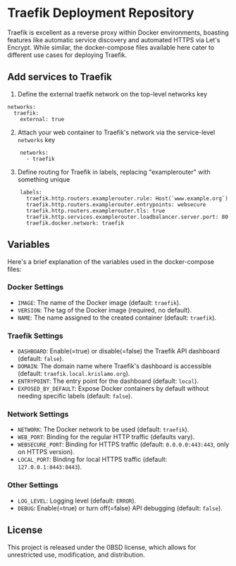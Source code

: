 # Traefik Deployment Repository

Traefik is excellent as a reverse proxy within Docker environments, boasting
features like automatic service discovery and automated HTTPS via Let's
Encrypt. While similar, the docker-compose files available here cater to
different use cases for deploying Traefik.

## Add services to Traefik

1. Define the external traefik network on the top-level networks key

```
networks:
  traefik:
    external: true
```

2. Attach your web container to Traefik's network via the service-level `networks` key

```
    networks:
      - traefik
```

3. Define routing for Traefik in labels, replacing "examplerouter" with something unique

```
    labels:
      traefik.http.routers.examplerouter.rule: Host(`www.example.org`)
      traefik.http.routers.examplerouter.entrypoints: websecure
      traefik.http.routers.examplerouter.tls: true
      traefik.http.services.examplerouter.loadbalancer.server.port: 80
      traefik.docker.network: traefik
```

## Variables

Here's a brief explanation of the variables used in the docker-compose files:

### Docker Settings

- `IMAGE`: The name of the Docker image (default: `traefik`).
- `VERSION`: The tag of the Docker image (required, no default).
- `NAME`: The name assigned to the created container (default: `traefik`).

### Traefik Settings

- `DASHBOARD`: Enable(=true) or disable(=false) the Traefik API dashboard (default: `false`).
- `DOMAIN`: The domain name where Traefik's dashboard is accessible (default: `traefik.local.krislamo.org`).
- `ENTRYPOINT`: The entry point for the dashboard (default: `local`).
- `EXPOSED_BY_DEFAULT`: Expose Docker containers by default without needing specific labels (default: `false`).

### Network Settings

- `NETWORK`: The Docker network to be used (default: `traefik`).
- `WEB_PORT`: Binding for the regular HTTP traffic (defaults vary).
- `WEBSECURE_PORT`: Binding for HTTPS traffic (default: `0.0.0.0:443:443`, only on HTTPS version).
- `LOCAL_PORT`: Binding for local HTTPS traffic (default: `127.0.0.1:8443:8443`).

### Other Settings

- `LOG_LEVEL`: Logging level (default: `ERROR`).
- `DEBUG`: Enable(=true) or turn off(=false) API debugging (default: `false`).

## License

This project is released under the 0BSD license, which allows for unrestricted
use, modification, and distribution.
